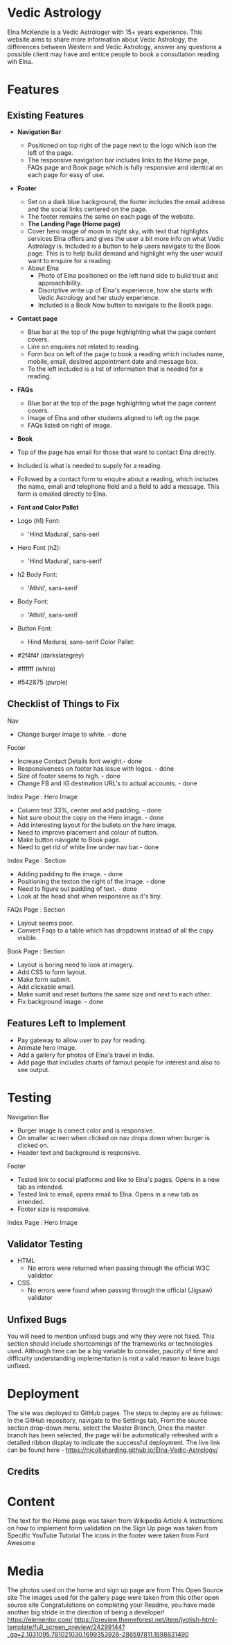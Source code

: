 # Vedic Astrology

Elna McKenzie is a Vedic Astrologer with 15+ years experience. This website aims to share more information about Vedic Astrology, the differences between Western and Vedic Astrology, answer any questions a possible client may have and entice people to book a consultation reading wih Elna.

# Features

## Existing Features

- **Navigation Bar**
  - Positioned on top right of the page next to the logo which ison the left of the page.
  - The responsive navigation bar includes links to the Home page, FAQs page and Book page which is fully responsive and identical on each page for easy of use.
- **Footer**
  - Set on a dark blue background, the footer includes the email address and the social links centered on the page.
  - The footer remains the same on each page of the website.
  - **The Landing Page (Home page)**
  - Cover hero image of moon in night sky, with text that highlights services Elna offers and gives the user a bit more info on what Vedic Astrology is. Included is a button to help users navigate to the Book page. This is to help build demand and highlight why the user would want to enquire for a reading.
  - About Elna
    - Photo of Elna positioned on the left hand side to build trust and approachibility.
    - Discriptive write up of Elna's experience, how she starts with Vedic Astrology and her study experience.
    - Included is a Book Now button to navigate to the Bootk page.
- **Contact page**
  - Blue bar at the top of the page highlighting what the page content covers.
  - Line on enquires not related to reading.
  - Form box on left of the page to book a reading which includes name, mobile, email, desitred appointment date and message box.
  - To the left included is a list of information that is needed for a reading.
- **FAQs**

  - Blue bar at the top of the page highlighting what the page content covers.
  - Image of Elna and other students aligned to left og the page.
  - FAQs listed on right of image.

- **Book**
- Top of the page has email for those that want to contact Elna directly.
- Included is what is needed to supply for a reading.
- Followed by a contact form to enquire about a reading, which includes the name, email and telephone field and a field to add a message. This form is emailed directly to Elna.

- **Font and Color Pallet**
- Logo (h1) Font:
  - 'Hind Madurai', sans-seri
- Hero Font (h2):
  - 'Hind Madurai', sans-serif
- h2 Body Font:
  - 'Athiti', sans-serif
- Body Font:
  - 'Athiti', sans-serif
- Button Font:
  - Hind Madurai, sans-serif
    Color Pallet:
- #2f4f4f (darkslategrey)
- #ffffff (white)
- #542875 (purple)

## Checklist of Things to Fix

Nav

- Change burger image to white. - done

Footer

- Increase Contact Details font weight.- done
- Responsiveness on footer has issue with logos. - done
- Size of footer seems to high. - done
- Change FB and IG destination URL's to actual accounts. - done

Index Page : Hero Image

- Column text 33%, center and add padding. - done
- Not sure obout the copy on the Hero image. - done
- Add interesting layout for the bullets on the hero image.
- Need to improve placement and colour of button.
- Make button navigate to Book page.
- Need to get rid of white line under nav bar.- done

Index Page : Section

- Adding padding to the image. - done
- Positioning the texton the right of the image. - done
- Need to figure out padding of text. - done
- Look at the head shot when responsive as it's tiny.

FAQs Page : Section

- Layout seems poor.
- Convert Faqs to a table which has dropdowns instead of all the copy visible.

Book Page : Section

- Layout is boring need to look at imagery.
- Add CSS to form layout.
- Make form submit.
- Add clickable email.
- Make sumit and reset buttons the same size and next to each other.
- Fix background image. - done

## Features Left to Implement

- Pay gateway to allow user to pay for reading.
- Animate hero image.
- Add a gallery for photos of Elna's travel in India.
- Add page that includes charts of famout people for interest and also to see output.

# Testing

Navigation Bar

- Burger image is correct color and is responsive.
- On smaller screen when clicked on nav drops down when burger is clicked on.
- Header text and background is responsive.

Footer

- Tested link to social platforms and like to Elna's pages. Opens in a new tab as intended.
- Tested link to email, opens email to Elna. Opens in a new tab as intended.
- Footer size is responsive.

Index Page : Hero Image

## Validator Testing

- HTML
  - No errors were returned when passing through the official W3C validator
- CSS
  - No errors were found when passing through the official (Jigsaw) validator

## Unfixed Bugs

You will need to mention unfixed bugs and why they were not fixed. This section should include shortcomings of the frameworks or technologies used. Although time can be a big variable to consider, paucity of time and difficulty understanding implementation is not a valid reason to leave bugs unfixed.

# Deployment

The site was deployed to GitHub pages. The steps to deploy are as follows:
In the GitHub repository, navigate to the Settings tab,
From the source section drop-down menu, select the Master Branch,
Once the master branch has been selected, the page will be automatically refreshed with a detailed ribbon display to indicate the successful deployment.
The live link can be found here - https://nicolleharding.github.io/Elna-Vedic-Astrology/

## Credits

# Content

The text for the Home page was taken from Wikipedia Article A
Instructions on how to implement form validation on the Sign Up page was taken from Specific YouTube Tutorial
The icons in the footer were taken from Font Awesome

# Media

The photos used on the home and sign up page are from This Open Source site
The images used for the gallery page were taken from this other open source site
Congratulations on completing your Readme, you have made another big stride in the direction of being a developer!
https://elementor.com/ 
<https://preview.themeforest.net/item/jyotish-html-template/full_screen_preview/24299144?_ga=2.1031095.781021030.1699353928-286597811.1698831490>
